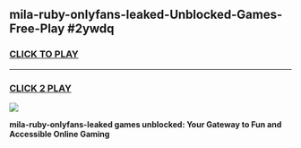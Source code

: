 
## mila-ruby-onlyfans-leaked-Unblocked-Games-Free-Play #2ywdq
<h3>
<a href="https://us.freeplayer.one?title=mila-ruby-onlyfans-leaked&ref=9M">CLICK TO PLAY</a></h3>
<hr>

<h3>
<a href="https://us.freeplayer.one?title=mila-ruby-onlyfans-leaked&ref=9M">CLICK 2 PLAY</a>
  
</h3>

<a href="https://us.freeplayer.one?title=mila-ruby-onlyfans-leaked&ref=9M"><img src="https://clearcache.store/games.png"></a>


**mila-ruby-onlyfans-leaked games unblocked: Your Gateway to Fun and Accessible Online Gaming**
